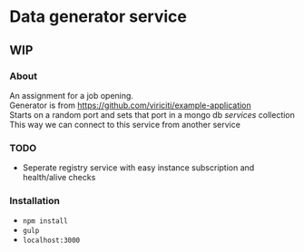 # Data generator service

## WIP

### About
An assignment for a job opening.  
Generator is from https://github.com/viriciti/example-application  
Starts on a random port and sets that port in a mongo db *services* collection  
This way we can connect to this service from another service

### TODO
- Seperate registry service with easy instance subscription and health/alive checks

### Installation
- `npm install`
- `gulp`
- `localhost:3000`
